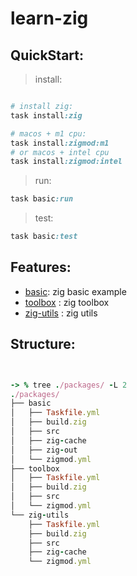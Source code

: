 # learn-zig

## QuickStart:

> install:

```ruby

# install zig:
task install:zig

# macos + m1 cpu:
task install:zigmod:m1
# or macos + intel cpu
task install:zigmod:intel


```

> run:

```ruby
task basic:run
```

> test:

```ruby
task basic:test
```

## Features:

- [basic](./packages/basic/): zig basic example
- [toolbox](./packages/toolbox/) : zig toolbox
- [zig-utils](./packages/zig-utils/) : zig utils

## Structure:

```ruby


-> % tree ./packages/ -L 2
./packages/
├── basic
│   ├── Taskfile.yml
│   ├── build.zig
│   ├── src
│   ├── zig-cache
│   ├── zig-out
│   └── zigmod.yml
├── toolbox
│   ├── Taskfile.yml
│   ├── build.zig
│   ├── src
│   └── zigmod.yml
└── zig-utils
    ├── Taskfile.yml
    ├── build.zig
    ├── src
    ├── zig-cache
    └── zigmod.yml



```
